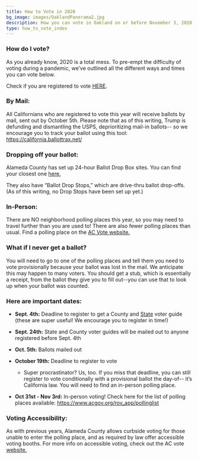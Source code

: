 ```yaml
---
title: How to Vote in 2020
bg_image: images/OaklandPanorama2.jpg
description: How you can vote in Oakland on or before November 3, 2020.
type: how_to_vote_index
---
```

### How do I vote?

As you already know, 2020 is a total mess. To pre-empt the difficulty of voting during a pandemic, we’ve outlined all the different ways and times you can vote below.

Check if you are registered to vote [HERE](https://voterstatus.sos.ca.gov/).

### By Mail:

All Californians who are registered to vote this year will receive ballots by mail, sent out by October 5th. Please note that as of this writing, Trump is defunding and dismantling the USPS, deprioritizing mail-in ballots-- so we encourage you to track your ballot using this tool: <https://california.ballottrax.net/>

### Dropping off your ballot:

Alameda County has set up 24-hour Ballot Drop Box sites. You can find your closest one [here.](https://www.acgov.org/rovapps/maps/ballotdropbox_map.htm)

They also have “Ballot Drop Stops,” which are drive-thru ballot drop-offs. (As of this writing, no Drop Stops have been set up yet.)

### In-Person:

There are NO neighborhood polling places this year, so you may need to travel further than you are used to! There are also fewer polling places than usual. Find a polling place on the [AC Vote website.](https://www.acgov.org/rov_app/pollinglist)

### What if I never get a ballot?

You will need to go to one of the polling places and tell them you need to vote provisionally because your ballot was lost in the mail. We anticipate this may happen to many voters. You should get a stub, which is essentially a receipt, from the ballot they give you to fill out--you can use that to look up when your ballot was counted.

### Here are important dates:

* **Sept. 4th:** Deadline to register to get a County and [State](http://www.easyvoterguide.org/wp-content/uploads/2020/09/EVG-Nov2020-Eng.pdf) voter guide (these are super useful! We encourage you to register in time!)
* **Sept. 24th:** State and County voter guides will be mailed out to anyone registered before Sept. 4th
* **Oct. 5th:** Ballots mailed out
* **October 19th:** Deadline to register to vote

  * Super procrastinator? Us, too. If you miss that deadline, you can still register to vote conditionally with a provisional ballot the day-of-- it’s California law. You will need to find an in-person polling place. 
* **Oct 31st - Nov 3rd:** In-person voting! Check here for the list of polling places available: <https://www.acgov.org/rov_app/pollinglist>

### Voting Accessibility:

As with previous years, Alameda County allows curbside voting for those unable to enter the polling place, and as required by law offer accessible voting booths. For more info on accessible voting, check out the AC vote [website.](https://www.acvote.org/accessibility.page)